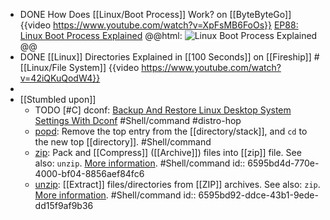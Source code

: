 - DONE How Does [[Linux/Boot Process]] Work? on [[ByteByteGo]]
  {{video https://www.youtube.com/watch?v=XpFsMB6FoOs}}
  [EP88: Linux Boot Process Explained](https://blog.bytebytego.com/p/ep88-linux-boot-process-explained)
  @@html: <img src="https://substack-post-media.s3.amazonaws.com/public/images/01911933-5a25-4dba-a57c-d9bd65680d84_1280x1664.gif" alt="Linux Boot Process Explained" class="vertical-image invert" />@@
- DONE [[Linux]] Directories Explained in [[100 Seconds]] on [[Fireship]]
  #[[Linux/File System]]
  {{video https://www.youtube.com/watch?v=42iQKuQodW4}}
-
- [[Stumbled upon]]
	- TODO [#C] dconf: [Backup And Restore Linux Desktop System Settings With Dconf](https://ostechnix.com/backup-and-restore-linux-desktop-system-settings-with-dconf/) #Shell/command #distro-hop
	- [popd](https://www.gnu.org/software/bash/manual/html_node/Directory-Stack-Builtins.html#index-popd): Remove the top entry from the [[directory/stack]], and `cd` to the new top [[directory]]. #Shell/command
	- [zip](https://command-not-found.com/zip): Pack and [[Compress]] ([[Archive]]) files into [[zip]] file. See also: `unzip`. [More information](https://manned.org/zip). #Shell/command
	  id:: 6595bd4d-770e-4000-bf04-8856aef84fc6
	- [unzip](https://command-not-found.com/unzip): [[Extract]] files/directories from [[ZIP]] archives. See also:  `zip`. [More information](https://manned.org/unzip). #Shell/command
	  id:: 6595bd92-ddce-43b1-9ede-dd15f9af9b36